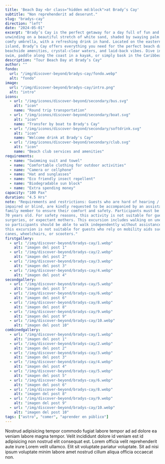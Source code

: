 ```yaml
---
title: 'Beach Day <br class="hidden md:block">at Brady’s Cay'
subtitle: "Non reprehenderit ad deserunt."
slug: "bradys-cay"
direction: "left"
date: "2024-05-01"
excerpt: "Brady’s Cay is the perfect getaway for a day full of fun and sun. Spend your day
unwinding on a beautiful stretch of white sand, shaded by swaying palm trees or a
comfy umbrella, with a refreshing drink in hand. Located on the eastern side of the
island, Brady’s Cay offers everything you need for the perfect beach day, including
beachside amenities, crystal-clear waters, and laid-back vibes. Dive into the sea for a
swim, paddle along the coast in a kayak, or simply bask in the Caribbean sunshine"
description: "Tour Beach Day at Brady’s Cay"
author: ""
fondo:
  url: "/img/discover-beyond/bradys-cay/fondo.webp"
  alt: "fondo"
image:
  url: "/img/discover-beyond/bradys-cay/intro.png"
  alt: "intro"
icons:
  - url: "/img/iconos/discover-beyond/secondary/bus.svg"
    alt: "icon"
    name: "Round trip transportation"
  - url: "/img/iconos/discover-beyond/secondary/boat.svg"
    alt: "icon"
    name: "Transfer by boat to Brady's Cay"
  - url: "/img/iconos/discover-beyond/secondary/softdrink.svg"
    alt: "icon"
    name: "Welcome drink at Brady's Cay"
  - url: "/img/iconos/discover-beyond/secondary/club.svg"
    alt: "icon"
    name: "Beach club services and amenities"
requirements:
  - name: "Swimming suit and towel"
  - name: "Comfortable clothing for outdoor activities"
  - name: "Camera or cellphone"
  - name: "Hat and sunglasses"
  - name: "Eco friendly insect repellent"
  - name: "Biodegradable sun block"
  - name: "Extra spending money"
capacity: "100 Pax"
duration: "4.5 Hrs"
note: "Requirements and restrictions: Guests who are hard of hearing / hearing
impaired or blind, are kindly requested to be accompanied by an assistant, friend, or
family member to ensure their comfort and safety. Participants must be between 3 and
70 years old. For safety reasons, this activity is not suitable for guests with recent
surgeries, or expectant mothers. This excursion includes walking on uneven surfaces,
so participants should be able to walk independently without assistance. Unfortunately,
this excursion is not suitable for guests who rely on mobility aids such as walkers,
canes, wheelchairs, or scooters."
firstgallery:
  - url: "/img/discover-beyond/bradys-cay/1.webp"
    alt: "imagen del post 1"
  - url: "/img/discover-beyond/bradys-cay/2.webp"
    alt: "imagen del post 2"
  - url: "/img/discover-beyond/bradys-cay/3.webp"
    alt: "imagen del post 3"
  - url: "/img/discover-beyond/bradys-cay/4.webp"
    alt: "imagen del post 4"
secondgallery:
  - url: "/img/discover-beyond/bradys-cay/5.webp"
    alt: "imagen del post 5"
  - url: "/img/discover-beyond/bradys-cay/6.webp"
    alt: "imagen del post 6"
  - url: "/img/discover-beyond/bradys-cay/8.webp"
    alt: "imagen del post 8"
  - url: "/img/discover-beyond/bradys-cay/9.webp"
    alt: "imagen del post 9"
  - url: "/img/discover-beyond/bradys-cay/10.webp"
    alt: "imagen del post 10"
combinedgallery:
  - url: "/img/discover-beyond/bradys-cay/1.webp"
    alt: "imagen del post 1"
  - url: "/img/discover-beyond/bradys-cay/2.webp"
    alt: "imagen del post 2"
  - url: "/img/discover-beyond/bradys-cay/3.webp"
    alt: "imagen del post 3"
  - url: "/img/discover-beyond/bradys-cay/4.webp"
    alt: "imagen del post 4"
  - url: "/img/discover-beyond/bradys-cay/5.webp"
    alt: "imagen del post 5"
  - url: "/img/discover-beyond/bradys-cay/6.webp"
    alt: "imagen del post 6"
  - url: "/img/discover-beyond/bradys-cay/8.webp"
    alt: "imagen del post 8"
  - url: "/img/discover-beyond/bradys-cay/9.webp"
    alt: "imagen del post 9"
  - url: "/img/discover-beyond/bradys-cay/10.webp"
    alt: "imagen del post 10"
tags: ["astro", "comer", "aprender en público"]
---
```



Nostrud adipisicing tempor commodo fugiat labore tempor ad ad dolore ea veniam labore magna tempor. Velit incididunt dolore id veniam est id adipisicing non nostrud elit consequat est. Lorem officia velit reprehenderit aute irure Lorem velit ullamco. Elit sit voluptate pariatur voluptate. Sit ad nisi ipsum voluptate minim labore amet nostrud cillum aliqua officia occaecat non.
